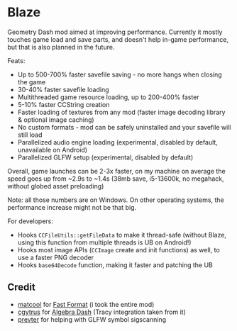 # Blaze

Geometry Dash mod aimed at improving performance. Currently it mostly touches game load and save parts, and doesn't help in-game performance, but that is also planned in the future.

Feats:

* Up to 500-700% faster savefile saving - no more hangs when closing the game
* 30-40% faster savefile loading
* Multithreaded game resource loading, up to 200-400% faster
* 5-10% faster CCString creation
* Faster loading of textures from any mod (faster image decoding library & optional image caching)
* No custom formats - mod can be safely uninstalled and your savefile will still load
* Parallelized audio engine loading (experimental, disabled by default, unavailable on Android)
* Parallelized GLFW setup (experimental, disabled by default)

Overall, game launches can be 2-3x faster, on my machine on average the speed goes up from ~2.9s to ~1.4s (38mb save, i5-13600k, no megahack, without globed asset preloading)

Note: all those numbers are on Windows. On other operating systems, the performance increase might not be that big.

For developers:

* Hooks `CCFileUtils::getFileData` to make it thread-safe (without Blaze, using this function from multiple threads is UB on Android!)
* Hooks most image APIs (`CCImage` create and init functions) as well, to use a faster PNG decoder
* Hooks `base64Decode` function, making it faster and patching the UB

## Credit

* [matcool](https://github.com/matcool) for [Fast Format](https://github.com/matcool/geode-mods/blob/main/fast-format/main.cpp) (i took the entire mod)
* [cgytrus](https://github.com/cgytrus) for [Algebra Dash](https://github.com/cgytrus/AlgebraDash) (Tracy integration taken from it)
* [prevter](https://github.com/Prevter) for helping with GLFW symbol sigscanning